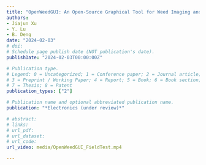 ```yaml
---
title: "OpenWeedGUI: An Open-Source Graphical Tool for Weed Imaging and YOLO-based Weed Detection"
authors: 
- Jiajun Xu
- Y. Lu
- B. Deng
date: "2024-02-03"
# doi: 
# Schedule page publish date (NOT publication's date).
publishDate: "2024-02-03T00:00:00Z"

# Publication type.
# Legend: 0 = Uncategorized; 1 = Conference paper; 2 = Journal article;
# 3 = Preprint / Working Paper; 4 = Report; 5 = Book; 6 = Book section;
# 7 = Thesis; 8 = Patent
publication_types: ["2"]

# Publication name and optional abbreviated publication name.
publication: "*Electronics (under review)*"

# abstract: 
# links: 
# url_pdf:
# url_dataset:
# url_code: 
url_video: media/OpenWeedGUI_FieldTest.mp4

---
```

